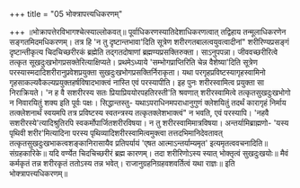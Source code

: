 +++
title = "05 भोक्त्रापत्त्यधिकरणम्"

+++
॥भोक्रापत्तेरविभागश्चेत्स्याल्लोकवत्॥ पूर्वाधिकरणस्यातिदेशाधिकरणत्वात् तद्विहाय तन्मूलाधिकरणेन सङ्गतमिदमधिकरणम्। तत्र हि 'न तु दृष्टान्तभावा'दिति सूत्रेण शरीरगतबालत्वयुवत्वादीनां" शरीरिण्यप्रसङ्गं दृष्टान्तीकृत्य चिदचिच्छरीरकं ब्रह्मेति तद्गतदोषाणां ब्रह्मण्यप्रसक्तिरुक्ता। साऽनुपपन्ना। जीववच्छरीरित्वे तत्कृत सूखदुःखभोगप्रसक्तेरित्याक्षिप्यते। प्रथमेऽध्याये 'सम्भोगप्राप्तिरिति चेन्न वैशेष्या'दिति सूत्रेण परस्यास्मदादिशरीरानुप्रवेशप्रयुक्ता सुखदुःखभोगप्रसक्तिर्निराकृता। यथा परगृहप्रविष्टस्यागृहस्वामिनो गृहसाकल्यवैकल्यप्रयुक्तहर्षविषादभाक्त्वं नास्ति एवं परस्यापीति। इह पुनः शरीरस्वामित्व प्रयुक्ता सा निराक्रियते। 'न ह वै सशरीरस्य सतः प्रियाप्रिययोरपहतिरस्ती'ति श्रवणात् शरीरस्वामित्वे तत्कृतसुखदुःखभोगो न निवारयितुं शक्य इति पूर्वः पक्षः। सिद्धान्तस्तु- यथाऽपराधिनमपराधानुगुणं क्लेशयितुं तदर्थं कारागृहं निर्माय तत्क्लेशनार्थं स्वयमपि तत्र प्रविष्टस्य स्वतन्त्रस्य तत्कृतक्लेशभाक्त्वं" न भवति, एवं परस्यापि। 'नहवै सशरीरस्ये'त्यादिश्रुतिरपि स्वकर्मोपार्जितशरीरविषया। न तु शरीरस्वामिमात्रविषया। अन्तर्यामिब्राह्मणो- 'यस्य पृथिवी शरीर'मित्यादिना परस्य पृथिव्यादिशरीरस्वामित्वमुक्त्वा तत्तदभिमानिदेवतावत् तत्कृतसुखदुःखभाकत्वशङ्कानिरासायैव प्रतिपर्यायं 'एषत आत्माऽन्तर्याम्यमृत' इत्यमृतत्ववचनादिति॥ संग्रहकारिके॥ यदि वर्ण्येत चिदचिच्छरीरं ब्रह्म कारणम्। तदा शरीरिणोऽस्य स्यात् भोक्तृत्वं सुखदुःखयोः॥ मैवं कर्मकृतं तन्न शरीरकृतं ततोऽस्य तन्न भवेत्। राजानुग्रहनिग्रहवशवर्तित्वं यथा राज्ञः॥ इति भोक्त्रापत्त्यधिकरणम्॥